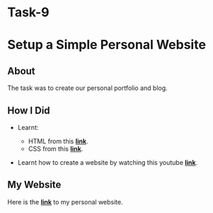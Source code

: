 # Task-9

# Setup a Simple Personal Website

## About

The task was to create our personal portfolio and blog.

## How I Did

* Learnt:
  * HTML from this **[link](https://www.w3schools.com/html/default.asp)**.
  * CSS from this **[link](https://www.w3schools.com/css/css_intro.asp)**.

* Learnt how to create a website by watching this youtube **[link](https://www.youtube.com/watch?v=uyaV_EWWRmo)**.

## My Website

Here is the **[link](https://portus2001.github.io)** to my personal website.
